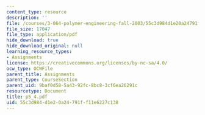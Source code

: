```yaml
---
content_type: resource
description: ''
file: /courses/3-064-polymer-engineering-fall-2003/55c3d984d1e20a24791ff11e6227c138_p5_4.pdf
file_size: 17047
file_type: application/pdf
hide_download: true
hide_download_original: null
learning_resource_types:
- Assignments
license: https://creativecommons.org/licenses/by-nc-sa/4.0/
ocw_type: OCWFile
parent_title: Assignments
parent_type: CourseSection
parent_uid: 9baf0d58-5a43-92fc-8bc8-3cf6ea26291c
resourcetype: Document
title: p5_4.pdf
uid: 55c3d984-d1e2-0a24-791f-f11e6227c138
---
```

